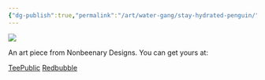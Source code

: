 ```yaml
---
{"dg-publish":true,"permalink":"/art/water-gang/stay-hydrated-penguin/","title":"stay hydrated penguin","tags":["Art","Sharks and Dolphins"]}
---
```



![](https://baserow-media.ams3.digitaloceanspaces.com/user_files/uQuHKDhnnaWAA9qf8dmM5Df5W5EztP5j_e760ba131f526037da9e7b622d037ea4f1a1f537c29cfa2efab33f7453cde59d.png)

An art piece from Nonbeenary Designs. You can get yours at:

[TeePublic]()
[Redbubble]()
